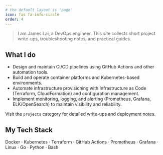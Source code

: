 ```yaml
---
# the default layout is 'page'
icon: fas fa-info-circle
order: 4
---
```


> I am James Lai, a DevOps engineer. This site collects short project write-ups, troubleshooting notes, and practical guides.

## What I do

 - Design and maintain CI/CD pipelines using GitHub Actions and other automation tools.
 - Build and operate container platforms and Kubernetes-based environments.
 - Automate infrastructure provisioning with Infrastructure as Code (Terraform, CloudFormation) and configuration management.
 - Implement monitoring, logging, and alerting (Prometheus, Grafana, ELK/OpenSearch) to maintain visibility and reliability.

<!-- ## Selected projects

 - **CI/CD Boilerplate** — reusable GitHub Actions workflows and deployment patterns for infrastructure and apps.
 - **Infra as Code Templates** — opinionated Terraform modules for multi-environment deployments.
 - **Observability Stack** — dashboards and alerting rules tuned for production readiness. -->

Visit the `projects` category for detailed write-ups and deployment notes.


## My Tech Stack

 Docker · Kubernetes · Terraform · GitHub Actions · Prometheus · Grafana · Linux · Go · Python · Bash




